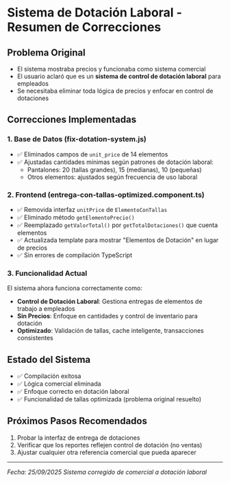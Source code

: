# Sistema de Dotación Laboral - Resumen de Correcciones

## Problema Original
- El sistema mostraba precios y funcionaba como sistema comercial
- El usuario aclaró que es un **sistema de control de dotación laboral** para empleados
- Se necesitaba eliminar toda lógica de precios y enfocar en control de dotaciones

## Correcciones Implementadas

### 1. Base de Datos (fix-dotation-system.js)
- ✅ Eliminados campos de `unit_price` de 14 elementos
- ✅ Ajustadas cantidades mínimas según patrones de dotación laboral:
  - Pantalones: 20 (tallas grandes), 15 (medianas), 10 (pequeñas)
  - Otros elementos: ajustados según frecuencia de uso laboral

### 2. Frontend (entrega-con-tallas-optimized.component.ts)
- ✅ Removida interfaz `unitPrice` de `ElementoConTallas`
- ✅ Eliminado método `getElementoPrecio()`
- ✅ Reemplazado `getValorTotal()` por `getTotalDotaciones()` que cuenta elementos
- ✅ Actualizada template para mostrar "Elementos de Dotación" en lugar de precios
- ✅ Sin errores de compilación TypeScript

### 3. Funcionalidad Actual
El sistema ahora funciona correctamente como:
- **Control de Dotación Laboral**: Gestiona entregas de elementos de trabajo a empleados
- **Sin Precios**: Enfoque en cantidades y control de inventario para dotación
- **Optimizado**: Validación de tallas, cache inteligente, transacciones consistentes

## Estado del Sistema
- ✅ Compilación exitosa
- ✅ Lógica comercial eliminada
- ✅ Enfoque correcto en dotación laboral
- ✅ Funcionalidad de tallas optimizada (problema original resuelto)

## Próximos Pasos Recomendados
1. Probar la interfaz de entrega de dotaciones
2. Verificar que los reportes reflejen control de dotación (no ventas)
3. Ajustar cualquier otra referencia comercial que pueda aparecer

---
*Fecha: 25/09/2025*
*Sistema corregido de comercial a dotación laboral*
